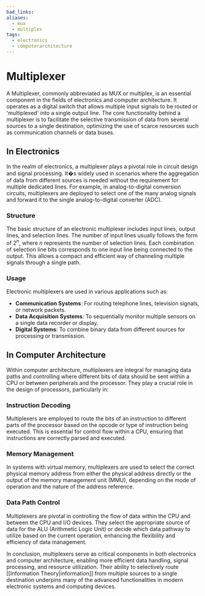 ```yaml
---
bad_links:
aliases:
  - mux
  - multiplex
tags:
  - electronics
  - computerarchitecture
---
```

# Multiplexer

A Multiplexer, commonly abbreviated as MUX or multiplex, is an essential component in the fields of electronics and computer architecture. It operates as a digital switch that allows multiple input signals to be routed or 'multiplexed' into a single output line. The core functionality behind a multiplexer is to facilitate the selective transmission of data from several sources to a single destination, optimizing the use of scarce resources such as communication channels or data buses.

## In Electronics

In the realm of electronics, a multiplexer plays a pivotal role in circuit design and signal processing. It�s widely used in scenarios where the aggregation of data from different sources is needed without the requirement for multiple dedicated lines. For example, in analog-to-digital conversion circuits, multiplexers are deployed to select one of the many analog signals and forward it to the single analog-to-digital converter (ADC).

### Structure

The basic structure of an electronic multiplexer includes input lines, output lines, and selection lines. The number of input lines usually follows the form of $2^n$, where $n$ represents the number of selection lines. Each combination of selection line bits corresponds to one input line being connected to the output. This allows a compact and efficient way of channeling multiple signals through a single path.

### Usage

Electronic multiplexers are used in various applications such as:

- **Communication Systems**: For routing telephone lines, television signals, or network packets.
- **Data Acquisition Systems**: To sequentially monitor multiple sensors on a single data recorder or display.
- **Digital Systems**: To combine binary data from different sources for processing or transmission.

## In Computer Architecture

Within computer architecture, multiplexers are integral for managing data paths and controlling where different bits of data should be sent within a CPU or between peripherals and the processor. They play a crucial role in the design of processors, particularly in:

### Instruction Decoding

Multiplexers are employed to route the bits of an instruction to different parts of the processor based on the opcode or type of instruction being executed. This is essential for control flow within a CPU, ensuring that instructions are correctly parsed and executed.

### Memory Management

In systems with virtual memory, multiplexers are used to select the correct physical memory address from either the physical address directly or the output of the memory management unit (MMU), depending on the mode of operation and the nature of the address reference.

### Data Path Control

Multiplexers are pivotal in controlling the flow of data within the CPU and between the CPU and I/O devices. They select the appropriate source of data for the ALU (Arithmetic Logic Unit) or decide which data pathway to utilize based on the current operation, enhancing the flexibility and efficiency of data management.

In conclusion, multiplexers serve as critical components in both electronics and computer architecture, enabling more efficient data handling, signal processing, and resource utilization. Their ability to selectively route [[Information Theory|information]] from multiple sources to a single destination underpins many of the advanced functionalities in modern electronic systems and computing devices.